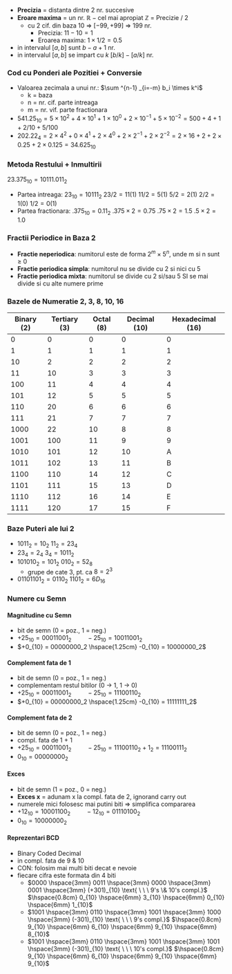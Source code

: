 - **Precizia** = distanta dintre 2 nr. succesive
- **Eroare maxima** = $\text{un nr. } \mathbb{R} - \text{cel mai apropiat } \mathbb{Z}$ = $\text{Precizie } / \ 2$
	- cu 2 cif. din baza 10 => $[-99, +99]$ => 199 nr.
		- Precizia: $11 - 10 = 1$
		- Eroarea maxima: $1 \times 1/2 = 0.5$
- in intervalul $[a,b]$ sunt $b-a+1$ nr.
- in intervalul $[a,b]$ se impart cu $k$  $[b/k]-[a/k]$ nr.

### Cod cu Ponderi ale Pozitiei + Conversie
- Valoarea zecimala a unui nr.:  $\sum ^{n-1} _{i=-m} b_i \times k^i$
	- k = baza
	- n = nr. cif. parte intreaga
	- m = nr. vif. parte fractionara
- $541.25_{10} = 5 \times 10^2 + 4 \times 10^1 + 1 \times 10^0 + 2 \times 10^{-1} + 5 \times 10^{-2} = 500 + 4 + 1 + 2/10 + 5/100$
- $202.22_4 = 2 \times 4^2 + 0 \times 4^1 + 2 \times 4^0 + 2 \times 2^{-1} + 2 \times 2^{-2} = 2 \times 16 + 2 + 2 \times 0.25 + 2 \times 0.125 = 34.625_{10}$

### Metoda Restului + Inmultirii
$23.375_{10} = 10111.011_2$
- Partea intreaga: $23_{10} = 10111_2$
	$23/2=11(1)$
	$11/2 = 5 (1)$
	$5/2 = 2 (1)$
	$2/2 = 1(0)$
	$1/2 = 0 (1)$
- Partea fractionara: $.375_{10} = 0.11_2$
	$.375 \times 2 = 0.75$
	$.75 \times 2 = 1.5$
	$.5 \times 2 = 1.0$

### Fractii Periodice in Baza 2
- **Fractie neperiodica**: numitorul este de forma $2^m \times 5^n$, unde m si n sunt $\ge$ 0  
- **Fractie periodica simpla**: numitorul nu se divide cu 2 si nici cu 5
- **Fractie periodica mixta**: numitorul se divide cu 2 si/sau 5 SI se mai divide si cu alte numere prime

### Bazele de Numeratie 2, 3, 8, 10, 16
|Binary (2)|Tertiary (3)|Octal (8)|Decimal (10)|Hexadecimal (16)|
|---|---|---|---|---|
|0|0|0|0|0|
|1|1|1|1|1|
|10|2|2|2|2|
|11|10|3|3|3|
|100|11|4|4|4|
|101|12|5|5|5|
|110|20|6|6|6|
|111|21|7|7|7|
|1000|22|10|8|8|
|1001|100|11|9|9|
|1010|101|12|10|A|
|1011|102|13|11|B|
|1100|110|14|12|C|
|1101|111|15|13|D|
|1110|112|16|14|E|
|1111|120|17|15|F|




### Baze Puteri ale lui 2
- $1011_2 = 10_2 \ 11_2 = 23_4$
- $23_4 = 2_4 \ 3_4 = 1011_2$
- $101010_2 = 101_2 \ 010_2 = 52_8$
	- grupe de cate 3, pt. ca $8 = 2^3$
- $01101101_2 = 0110_2 \ 1101_2 = 6D_{16}$

### Numere cu Semn
#### Magnitudine cu Semn
- bit de semn (0 = poz., 1 = neg.)
- $+25_{10} = 00011001_2 \hspace{1cm} -25_{10} = 10011001_2$
- $+0_{10} = 00000000_2 \hspace{1.25cm} -0_{10} = 10000000_2$

#### Complement fata de 1
- bit de semn (0 = poz., 1 = neg.)
- complementam restul bitilor (0 -> 1, 1 -> 0)
- $+25_{10} = 00011001_2 \hspace{1cm} -25_{10} = 11100110_2$
- $+0_{10} = 00000000_2 \hspace{1.25cm} -0_{10} = 11111111_2$

#### Complement fata de 2
- bit de semn (0 = poz., 1 = neg.)
- compl. fata de 1 + 1
- $+25_{10} = 00011001_2 \hspace{1cm} -25_{10} = 11100110_2 + 1_2 = 11100111_2$
- $0_{10} = 00000000_2$

#### Exces
- bit de semn (1 = poz., 0 = neg.)
- **Exces x** = adunam x la compl. fata de 2, ignorand carry out
- numerele mici folosesc mai putini biti => simplifica compararea
- $+12_{10} = 10001100_2 \hspace{1cm} -12_{10} = 01110100_2$
- $0_{10} = 10000000_2$

#### Reprezentari BCD
- Binary Coded Decimal
- in compl. fata de 9 & 10
- CON: folosim mai multi biti decat e nevoie
- fiecare cifra este formata din 4 biti
	- $0000 \hspace{3mm} 0011 \hspace{3mm} 0000 \hspace{3mm} 0001 \hspace{3mm} (+301)_{10} \text{ \ \ \ 9's \& 10's compl.}$
	$\hspace{0.8cm} 0_{10} \hspace{6mm} 3_{10} \hspace{6mm} 0_{10} \hspace{6mm} 1_{10}$
	- $1001 \hspace{3mm} 0110 \hspace{3mm} 1001 \hspace{3mm} 1000 \hspace{3mm} (-301)_{10} \text{ \ \ \ 9's compl.}$
	$\hspace{0.8cm} 9_{10} \hspace{6mm} 6_{10} \hspace{6mm} 9_{10} \hspace{6mm} 8_{10}$
	- $1001 \hspace{3mm} 0110 \hspace{3mm} 1001 \hspace{3mm} 1001 \hspace{3mm} (-301)_{10} \text{ \ \ \ 10's compl.}$
	$\hspace{0.8cm} 9_{10} \hspace{6mm} 6_{10} \hspace{6mm} 9_{10} \hspace{6mm} 9_{10}$